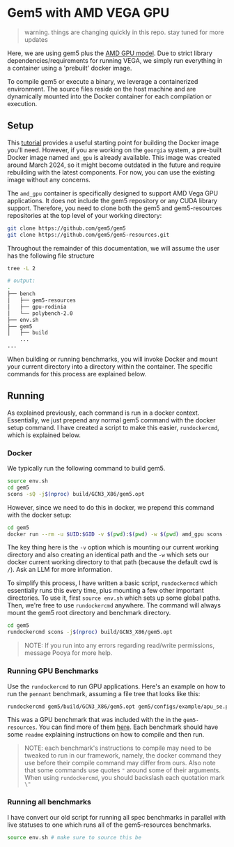 # Gem5 with AMD VEGA GPU

> warning. things are changing quickly in this repo. stay tuned for more updates

Here, we are using gem5 plus the [AMD GPU model](https://www.gem5.org/documentation/general_docs/gpu_models/vega). Due to strict library dependencies/requirements for running VEGA, we simply run everything in a container using a 'prebuilt' docker image.

To compile gem5 or execute a binary, we leverage a containerized environment.  The source files reside on the host machine and are dynamically mounted into the Docker container for each compilation or execution.

## Setup

This [tutorial](https://www.gem5.org/2020/05/27/modern-gpu-applications.html) provides a useful starting point for building the Docker image you'll need. However, if you are working on the `georgia` system, a pre-built Docker image named `amd_gpu` is already available. This image was created around March 2024, so it might become outdated in the future and require rebuilding with the latest components. For now, you can use the existing image without any concerns.

The `amd_gpu` container is specifically designed to support AMD Vega GPU applications. It does not include the gem5 repository or any CUDA library support. Therefore, you need to clone both the gem5 and gem5-resources repositories at the top level of your working directory:

```sh
git clone https://github.com/gem5/gem5
git clone https://github.com/gem5/gem5-resources.git
```

Throughout the remainder of this documentation, we will assume the user has the following file structure
```sh
tree -L 2

# output:
.
├── bench
│   ├── gem5-resources
│   ├── gpu-rodinia
│   └── polybench-2.0
├── env.sh
├── gem5
│   ├── build
	...
...
```

When building or running benchmarks, you will invoke Docker and mount your current directory into a directory within the container. The specific commands for this process are explained below.

## Running

As explained previously, each command is run in a docker context. Essentially, we just prepend any normal gem5 command with the docker setup command. I have created a script to make this easier, `rundockercmd`, which is explained below.

### Docker
We typically run the following command to build gem5.
```sh
source env.sh
cd gem5
scons -sQ -j$(nproc) build/GCN3_X86/gem5.opt
```
However, since we need to do this in docker, we prepend this command with the docker setup:
```sh
cd gem5
docker run --rm -u $UID:$GID -v $(pwd):$(pwd) -w $(pwd) amd_gpu scons -sQ -j$(nproc) build/GCN3_X86/gem5.opt
```
The key thing here is the `-v` option which is mounting our current working directory and also creating an identical path and the `-w` which sets our docker current working directory to that path (because the default cwd is `/`). Ask an LLM for more information.

To simplify this process, I have written a basic script, `rundockermcd` which essentially runs this every time, plus mounting a few other important directories. To use it, first `source env.sh` which sets up some global paths. Then, we're free to use `rundockercmd` anywhere. The command will always mount the gem5 root directory and benchmark directory. 

```sh
cd gem5
rundockercmd scons -j$(nproc) build/GCN3_X86/gem5.opt
```

> NOTE: If you run into any errors regarding read/write permissions, message Pooya for more help.

### Running GPU Benchmarks

Use the `rundockercmd` to run GPU applications. Here's an example on how to run the `pennant` benchmark, assuming a file tree that looks like this:

```sh
rundockercmd gem5/build/GCN3_X86/gem5.opt gem5/configs/example/apu_se.py -n3 --benchmark-root=bench/gem5-resources/src/gpu/pennant/build -cpennant --options="bench/gem5-resources/src/gpu/pennant/test/noh/noh.pnt"
```

This was a GPU benchmark that was included with the in the `gem5-resources`. You can find more of them [here](https://github.com/gem5/gem5-resources/tree/stable/src/gpu). Each benchmark should have some `readme` explaining instructions on how to compile and then run. 

> NOTE: each benchmark's instructions to compile may need to be tweaked to run in our framework, namely, the docker command they use before their compile command may differ from ours. 
> Also note that some commands use quotes `"` around some of their arguments. When using `rundockercmd`, you should backslash each quotation mark `\"` 


### Running all benchmarks
I have convert our old script for running all spec benchmarks in parallel with live statuses to one which runs all of the gem5-resources benchmarks. 
```sh
source env.sh # make sure to source this be

```